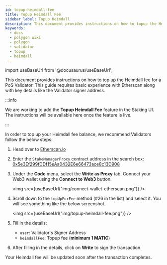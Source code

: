 ```yaml
---
id: topup-heimdall-fee
title: Topup Heimdall Fee
sidebar_label: Topup Heimdall
description: This document provides instructions on how to topup the Heimdall fee for a Validator.
keywords:
  - docs
  - polygon wiki
  - polygon
  - validator
  - topup
  - heimdall
---
```


import useBaseUrl from '@docusaurus/useBaseUrl';

This document provides instructions on how to top up the Heimdall fee for a PoS Validator. This guide requires basic experience with Etherscan along with key details like the Validator signer address.

:::info

We are working to add the **Topup Heimdall Fee** feature in the Staking UI. The instructions will be available here once the feature is live.

:::

In order to top up your Heimdall fee balance, we recommend Validators follow the below steps:

1. Head over to [Etherscan.io](https://etherscan.io)

2. Enter the `StakeManagerProxy` contract address in the search box: [0x5e3Ef299fDDf15eAa0432E6e66473ace8c13D908](https://etherscan.io/address/0x5e3Ef299fDDf15eAa0432E6e66473ace8c13D908)

3. Under the **Code** menu, select the **Write as Proxy** tab. Connect your Web3 wallet using the **Connect to Web3** button.

    <img src={useBaseUrl("img/connect-wallet-etherscan.png")} />

4. Scroll down to the `topUpForFee` method (#26 in the list) and select it. You will see something like the below screenshot.

    <img src={useBaseUrl("img/topup-heimdall-fee.png")} />

5. Fill in the details:

    - `user`: Validator's Signer Address
    - `heimdallFee`: Topup fee (**minimum 1 MATIC**)

6. After filling in the details, click on **Write** to sign the transaction.

Your Heimdall fee will be updated soon after the transaction completes.

